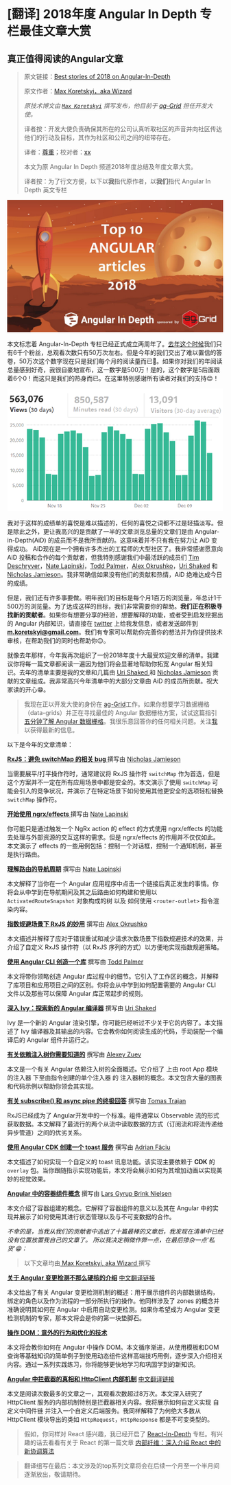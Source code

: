 # [翻译] 2018年度 Angular In Depth 专栏最佳文章大赏
## 真正值得阅读的Angular文章

> 原文链接：[Best stories of 2018 on Angular-In-Depth](https://blog.angularindepth.com/best-stories-of-2018-on-angular-in-depth-80a1dfa17fd5)
>
> 原文作者：[Max Koretskyi，aka Wizard](https://blog.angularindepth.com/@maxim.koretskyi?source=post_header_lockup)
>
> *原技术博文由 [`Max Koretskyi`](https://twitter.com/maxim_koretskyi) 撰写发布，他目前于 [ag-Grid](https://angular-grid.ag-grid.com/?utm_source=medium&utm_medium=blog&utm_campaign=angularcustom) 担任开发大使。*
>
> 译者按：开发大使负责确保其所在的公司认真听取社区的声音并向社区传达他们的行动及目标，其作为社区和公司之间的纽带存在。
> 
> 译者：[尊重](https://github.com/sawyerbutton)；校对者：[xx](https://github.com/xx)
>
> 本文为原 Angular In Depth 频道2018年度总结及年度文章大赏。
>
> 译者按：为了行文方便，以下以**我**指代原作者，以**我们**指代 Angular In Depth 英文专栏

<p align="center"> 
    <img src="../assets/angular-150/1.jpeg">
</p>

本文标志着 Angular-In-Depth 专栏已经正式成立两周年了。[去年这个时候](https://blog.angularindepth.com/top-10-angular-articles-in-2017-from-angularindepth-you-really-want-to-read-153ae6e497d4)我们只有6千个粉丝，总观看次数只有50万次左右。但是今年的我们交出了难以置信的答卷，50万次这个数字现在只是我们每个月的阅读量而已🤗。如果你对我们的年阅读总量感到好奇，我很自豪地宣布，这一数字是500万！是的，这个数字是5后面跟着6个0！而这只是我们的热身而已。在这里特别感谢所有读者对我们的支持😊！

<p align="center"> 
    <img src="../assets/angular-150/2.png">
</p>

我对于这样的成绩单的喜悦是难以描述的，任何的喜悦之词都不过是轻描淡写。但是除此之外，更让我高兴的是贡献了一半的文章浏览总量的文章们是由 Angular-in-Depth(AiD) 的成员而不是我所贡献的。这意味着并不只有我在努力让 AiD 变得成功。 AiD现在是一个拥有许多杰出的工程师的大型社区了。我非常感谢愿意向 AiD 投稿和合作的每个贡献者，但我特别感谢我们中最活跃的成员们 [Tim Deschryver](https://medium.com/@timdeschryver)，[Nate Lapinski](https://medium.com/@natelapinski)，[Todd Palmer](https://medium.com/@palmer_todd)，[Alex Okrushko](https://medium.com/@alex.okrushko)，[Uri Shaked](https://medium.com/@urish) 和 [Nicholas Jamieson](https://medium.com/@cartant)。我非常确信如果没有他们的贡献和热情，AiD 绝难达成今日的成绩。

但是，我们还有许多事要做。明年我们的目标是每个月1百万的浏览量，年总计1千500万的浏览量。为了达成这样的目标，我们非常需要你的帮助。**我们正在积极寻找新的贡献者**。如果你有想要分享的经验，想要解释的功能，或者受到启发挖掘出的 Angular 内部知识，请直接在 [twitter](https://twitter.com/maxim_koretskyi) 上给我发信息，或者发送邮件到 **m.koretskyi@gmail.com**。我们有专家可以帮助你完善你的想法并为你提供技术审核，在帮助我们的同时也帮助你😉。

就像去年那样，今年我再次组织了一份2018年度十大最受欢迎文章的清单。我建议你将每一篇文章都阅读一遍因为他们将会显著地帮助你拓宽 Angular 相关知识。去年的清单主要是我的文章和几篇由 [Uri Shaked ](https://medium.com/@urish) 和 [Nicholas Jamieson](https://medium.com/@cartant) 贡献的文章组成。我非常高兴今年清单中的大部分文章由 AiD 的成员所贡献。祝大家读的开心😁。

> 我现在正以开发大使的身份在 [ag-Grid](https://angular-grid.ag-grid.com/?utm_source=medium&utm_medium=blog&utm_campaign=angularcustom)工作。如果你想要学习数据栅格 （data-grids）并正在寻找最佳的 Angular 数据栅格方案，试试这篇指引 [五分钟了解 Angular 数据栅格](http://blog.ag-grid.com/index.php/2018/08/13/get-started-with-angular-grid-in-5-minutes/?utm_source=medium&utm_medium=blog&utm_campaign=getstartedangular)。我很乐意回答你的任何相关问题。关注[我](https://twitter.com/maxim_koretskyi)以获得最新的信息。

以下是今年的文章清单：

**[RxJS：避免 switchMap 的相关 bug ](https://blog.angularindepth.com/switchmap-bugs-b6de69155524)** 撰写由 [Nicholas Jamieson](https://medium.com/@cartant)

当需要展平/打平操作符时，通常建议将 RxJS 操作符 `switchMap` 作为首选，但是这个方案并不一定在所有应用场景中都是安全的。本文演示了使用 `switchMap` 可能会引入的竞争状况，并演示了在特定场景下如何使用其他更安全的选项轻松替换 `switchMap` 操作符。

**[开始使用 ngrx/effects ](https://blog.angularindepth.com/start-using-ngrx-effects-for-this-e0b2bd9da165)** 撰写由 [Nate Lapinski](https://medium.com/@natelapinski)

你可能只是通过触发一个 NgRx action 的 effect 的方式使用 ngrx/effects 的功能去处理与外部资源的交互这样的需求。但是 ngrx/effects 的作用并不仅仅如此。本文演示了 effects 的一些用例包括：控制一个对话框，控制一个通知机制，甚至是执行路由。

**[理解路由的导航周期](https://blog.angularindepth.com/angular-router-series-pillar-2-navigation-d050286bf4fa)** 撰写由 [Nate Lapinski](https://medium.com/@natelapinski)

本文解释了当你在一个 Angular 应用程序中点击一个链接后真正发生的事情。你将会从中学到在导航期间及其之后路由如何构建和使用以 `ActivatedRouteSnapshot` 对象构成的树 以及 如何使用 `<router-outlet>` 指令渲染内容。

**[指数规避场景下 RxJS 的妙用](https://blog.angularindepth.com/power-of-rxjs-when-using-exponential-backoff-a4b8bde276b0)** 撰写由 [Alex Okrushko](https://medium.com/@alex.okrushko)

本文描述并解释了应对于错误重试和减少请求次数场景下指数规避技术的效果，并介绍了自定义 RxJS 操作符（以 RxJS 序列的方式）以方便地实现指数规避策略。

**[使用 Angular CLI 创造一个库](https://blog.angularindepth.com/creating-a-library-in-angular-6-87799552e7e5)** 撰写由 [Todd Palmer](https://medium.com/@palmer_todd)

本文将带你领略创造 Angular 库过程中的细节。它引入了工作区的概念，并解释了库项目和应用项目之间的区别。你将会从中学到如何配置需要的 Angular CLI 文件以及那些可以保障 Angular 库正常起步的规则。

**[深入 Ivy：探索新的 Angular 编译器](https://blog.angularindepth.com/inside-ivy-exploring-the-new-angular-compiler-ebf85141cee1)** 撰写由 [Uri Shaked](https://medium.com/@urish)

Ivy 是一个新的 Angular 渲染引擎，你可能已经听过不少关于它的内容了。本文描述了 Ivy 编译器及其输出的内容。它会教你如何阅读生成的代码，手动装配一个编译后的 Angular 组件并运行之。

**[有关依赖注入树你需要知道的](https://blog.angularindepth.com/angular-dependency-injection-and-tree-shakeable-tokens-4588a8f70d5d)** 撰写由 [Alexey Zuev](https://medium.com/@a.yurich.zuev)

本文是一个有关 Angular 依赖注入树的全面概述。它介绍了 上由 root App 模块的注入器 下至由指令创建的单个注入器 的 注入器树的概念。本文包含大量的图表和代码示例以帮助你领会其实现。

**[有关 subscribe() 和 async pipe 的终极回答](https://blog.angularindepth.com/angular-question-rxjs-subscribe-vs-async-pipe-in-component-templates-c956c8c0c794)** 撰写由 [Tomas Trajan](https://medium.com/@tomastrajan)

RxJS已经成为了 Angular开发中的一个标准。组件通常以 Observable 流的形式获取数据。本文解释了最流行的两个从流中读取数据的方式（订阅流和将流传递给异步管道）之间的优劣关系。

**[使用 Angular CDK 创建一个 toast 服务](https://blog.angularindepth.com/creating-a-toast-service-with-angular-cdk-a0d35fd8cc12)** 撰写由 [Adrian Fâciu](https://medium.com/@adrianfaciu)

本文描述了如何实现一个自定义的 toast 讯息功能。该实现主要依赖于 **CDK** 的 `overlay` 包。当你跟随指示实现功能后，本文将会展示如何为其增加动画以实现美妙的视觉效果。

**[Angular 中的容器组件概念](https://blog.angularindepth.com/container-components-with-angular-11e4200f8df)** 撰写由 [Lars Gyrup Brink Nielsen](https://medium.com/@LayZeeDK)

本文介绍了容器组建的概念。它解释了容器组件的意义以及其在 Angular 中的实现并展示了如何使用其进行状态管理以及与不可变数据的合作。

_不幸的是，当我从我们的贡献者中选出了十篇最棒的文章后，我发现在清单中已经没有位置放置我自己的文章了。 所以我决定稍微作弊一点，在最后掺杂一点‘私货’😁：_

> 以下文章均由[ Max Koretskyi, aka Wizard ](https://blog.angularindepth.com/@maxim.koretskyi?source=post_header_lockup) 撰写

**[关于 Angular 变更检测不那么硬核的介绍](https://blog.angularindepth.com/a-gentle-introduction-into-change-detection-in-angular-33f9ffff6f10)** [中文翻译链接](https://zhuanlan.zhihu.com/p/51935121)

本文给出了有关 Angular 变更检测机制的概述：用于展示组件的内部数据结构，绑定的角色以及作为流程的一部分所执行的操作。他同样涉及了 zones 的概念并准确说明其如何在 Angular 中启用自动变更检测。如果你希望成为 Angular 变更检测机制的专家，那本文将会是你的第一块垫脚石。

**[操作 DOM：意外的行为和优化的技术](https://blog.angularindepth.com/working-with-dom-in-angular-unexpected-consequences-and-optimization-techniques-682ac09f6866)**

本文将会教你如何在 Angular 中操作 DOM。本文循序渐进，从使用模板和DOM查询等基础知识的简单例子到使用动态组件这样高端技巧用例，逐步深入介绍相关内容。通过一系列实践练习，你将能够更快地学习和巩固学到的新知识。

**[Angular 中拦截器的真相和 HttpClient 内部机制](https://blog.angularindepth.com/insiders-guide-into-interceptors-and-httpclient-mechanics-in-angular-103fbdb397bf)** [中文翻译链接](https://zhuanlan.zhihu.com/p/52827695)

本文是阅读次数最多的文章之一，其观看次数超过8万次。本文深入研究了 HttpClient 服务的内部机制特别是拦截器相关内容。我将展示如何自定义实现 自定义中间件链 并注入一个自定义后端服务。我同样解释了为何绝大多数从 HttpClient 模块导出的类如 `HttpRequest`，`HttpResponse` 都是不可变类型的。

> 假如，你同样对 React 感兴趣，我已经开启了 [React-In-Depth](https://medium.com/react-in-depth) 专栏。有兴趣的话去看看有关于 React 的第一篇文章 [内部纤维：深入介绍 React 中的新协调算法](https://medium.com/react-in-depth/inside-fiber-in-depth-overview-of-the-new-reconciliation-algorithm-in-react-e1c04700ef6e)

> 翻译组写在最后：本文涉及的top系列文章将会在后续一个月至一个半月间逐渐放出，敬请期待。
